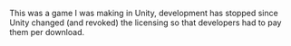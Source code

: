 This was a game I was making in Unity, development has stopped since Unity changed (and revoked) the licensing so that developers had to pay them per download.
